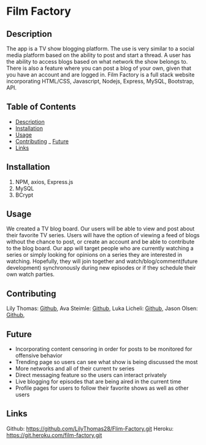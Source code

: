 # Film Factory

## Description
The app is a TV show blogging platform. The use is very similar to a social media platform based on the ability to post and start a thread. A user has the ability to access blogs based on what network the show belongs to. There is also a feature where you can post a blog of your own, given that you have an account and are logged in. Film Factory is a full stack website incorporating HTML/CSS, Javascript, Nodejs, Express, MySQL, Bootstrap, API. 

## Table of Contents

- [Description](#description)
- [Installation](#installation)
- [Usage](#usage)
- [Contributing](#contributing)
_ [Future](#future)
- [Links](#links)


## Installation
1. NPM, axios, Express.js
2. MySQL
3. BCrypt


## Usage
We created a TV blog board. Our users will be able to view and post about their favorite TV series. Users will have the option of viewing a feed of blogs without the chance to post, or create an account and be able to contribute to the blog board. Our app will target people who are currently watching a series or simply looking for opinions on a series they are interested in watching. Hopefully, they will join together and watch/blog/comment(future development) synchronously during new episodes or if they schedule their own watch parties.


## Contributing
Lily Thomas: [Github](https://github.com/LilyThomas28),
Ava Steimle: [Github](https://github.com/kreativekntrl), 
Luka Licheli: [Github](https://github.com/lukalicheli), 
Jason Olsen: [Github](https://github.com/jaolsen7), 


## Future
* Incorporating content censoring in order for posts to be monitored for offensive behavior 
* Trending page so users can see what show is being discussed the most
* More networks and all of their current tv series 
* Direct messaging feature so the users can interact privately
* Live blogging for episodes that are being aired in the current time
* Profile pages for users to follow their favorite shows as well as other users


## Links
Github: https://github.com/LilyThomas28/Flim-Factory.git
Heroku: https://git.heroku.com/film-factory.git

